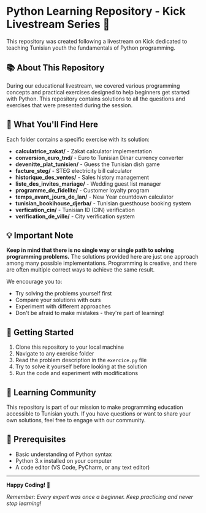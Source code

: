 # Python Learning Repository - Kick Livestream Series 🐍

This repository was created following a livestream on Kick dedicated to teaching Tunisian youth the fundamentals of Python programming.

## 📚 About This Repository

During our educational livestream, we covered various programming concepts and practical exercises designed to help beginners get started with Python. This repository contains solutions to all the questions and exercises that were presented during the session.

## 🎯 What You'll Find Here

Each folder contains a specific exercise with its solution:

- **calculatrice_zakat/** - Zakat calculator implementation
- **conversion_euro_tnd/** - Euro to Tunisian Dinar currency converter
- **devenitte_plat_tunisien/** - Guess the Tunisian dish game
- **facture_steg/** - STEG electricity bill calculator
- **historique_des_ventes/** - Sales history management
- **liste_des_invites_mariage/** - Wedding guest list manager
- **programme_de_fidelite/** - Customer loyalty program
- **temps_avant_jours_de_lan/** - New Year countdown calculator
- **tunisian_bookihouse_djerba/** - Tunisian guesthouse booking system
- **verfication_cin/** - Tunisian ID (CIN) verification
- **verification_de_ville/** - City verification system

## 💡 Important Note

**Keep in mind that there is no single way or single path to solving programming problems.** The solutions provided here are just one approach among many possible implementations. Programming is creative, and there are often multiple correct ways to achieve the same result.

We encourage you to:
- Try solving the problems yourself first
- Compare your solutions with ours
- Experiment with different approaches
- Don't be afraid to make mistakes - they're part of learning!

## 🚀 Getting Started

1. Clone this repository to your local machine
2. Navigate to any exercise folder
3. Read the problem description in the `exercice.py` file
4. Try to solve it yourself before looking at the solution
5. Run the code and experiment with modifications

## 🤝 Learning Community

This repository is part of our mission to make programming education accessible to Tunisian youth. If you have questions or want to share your own solutions, feel free to engage with our community.

## 📝 Prerequisites

- Basic understanding of Python syntax
- Python 3.x installed on your computer
- A code editor (VS Code, PyCharm, or any text editor)

---

**Happy Coding! 🎉**

*Remember: Every expert was once a beginner. Keep practicing and never stop learning!*